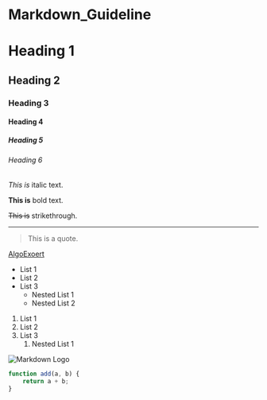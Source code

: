 # Markdown_Guideline

<!-- Headings -->

# Heading 1

## Heading 2

### Heading 3

#### Heading 4

##### Heading 5

###### Heading 6

<!-- Italics -->

_This is_ italic text.

<!-- Bold text -->

**This is** bold text.

<!-- Strikethrough -->

~~This is~~ strikethrough.

<!-- Horizontal Rule -->

---

<!-- Blockquote -->

> This is a quote.

<!-- Links -->

[AlgoExoert](https://www.algoexpert.io "AlgoExpert")

<!-- Unordered List -->

- List 1
- List 2
- List 3
  - Nested List 1
  - Nested List 2

<!-- Ordered List -->

1. List 1
2. List 2
3. List 3
   1. Nested List 1

<!-- Images -->

![Markdown Logo](https://markdown-here.com/img/icon256.png)

<!-- Code Blocks -->

```JavaScript
function add(a, b) {
    return a + b;
}
```
